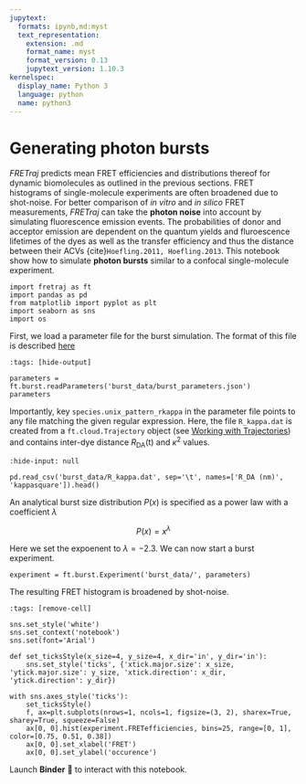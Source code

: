 ```yaml
---
jupytext:
  formats: ipynb,md:myst
  text_representation:
    extension: .md
    format_name: myst
    format_version: 0.13
    jupytext_version: 1.10.3
kernelspec:
  display_name: Python 3
  language: python
  name: python3
---
```


# Generating photon bursts

*FRETraj* predicts mean FRET efficiencies and distributions thereof for dynamic biomolecules as outlined in the
previous sections. FRET histograms of single-molecule experiments are often broadened due to shot-noise. 
For better comparison of *in vitro* and *in silico* FRET measurements, *FRETraj* can take the **photon noise** into account by simulating fluorescence emission events. The probabilities of donor and acceptor emission are dependent on the quantum yields and fluroescence lifetimes of the dyes as well as the transfer efficiency and thus the distance between their ACVs {cite}`Hoefling.2011, Hoefling.2013`.
This notebook show how to simulate **photon bursts** similar to a confocal single-molecule experiment.

```{code-cell} ipython3
import fretraj as ft
import pandas as pd
from matplotlib import pyplot as plt
import seaborn as sns
import os
```

First, we load a parameter file for the burst simulation. The format of this file is described [here](../background/parameter_file.html#burst-simulation)

```{code-cell} ipython3
:tags: [hide-output]

parameters = ft.burst.readParameters('burst_data/burst_parameters.json')
parameters
```

Importantly, key `species.unix_pattern_rkappa` in the parameter file points to any file matching the given regular expression. Here, the file `R_kappa.dat` is created from a `ft.cloud.Trajectory` object (see [Working with Trajectories](trajectories.md)) and contains inter-dye distance $R_\text{DA}$(t) and $\kappa^2$ values.

```{code-cell} ipython3
:hide-input: null

pd.read_csv('burst_data/R_kappa.dat', sep='\t', names=['R_DA (nm)', 'kappasquare']).head()
```

An analytical burst size distribution $P(x)$ is specified as a power law with a coefficient $\lambda$

$$P(x) = x^\lambda$$ 

Here we set the expoenent to $\lambda=-2.3$. We can now start a burst experiment.

```{code-cell} ipython3
experiment = ft.burst.Experiment('burst_data/', parameters)
```

The resulting FRET histogram is broadened by shot-noise.

```{code-cell} ipython3
:tags: [remove-cell]

sns.set_style('white')
sns.set_context('notebook')
sns.set(font='Arial')

def set_ticksStyle(x_size=4, y_size=4, x_dir='in', y_dir='in'):
    sns.set_style('ticks', {'xtick.major.size': x_size, 'ytick.major.size': y_size, 'xtick.direction': x_dir, 'ytick.direction': y_dir})
```

```{code-cell} ipython3
with sns.axes_style('ticks'):
    set_ticksStyle()
    f, ax=plt.subplots(nrows=1, ncols=1, figsize=(3, 2), sharex=True, sharey=True, squeeze=False)
    ax[0, 0].hist(experiment.FRETefficiencies, bins=25, range=[0, 1], color=[0.75, 0.51, 0.38])
    ax[0, 0].set_xlabel('FRET')
    ax[0, 0].set_ylabel('occurence')
```

Launch **Binder** 🚀 to interact with this notebook.
